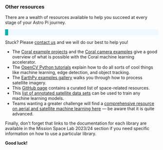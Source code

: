 ### Other resources

There are a wealth of resources available to help you succeed at every stage of your Astro Pi journey.

<p style="border-left: solid; border-width:10px; border-color: #0faeb0; background-color: aliceblue; padding: 10px;">

Stuck? Please [contact us](mailto:enquiries@astro-pi.org) and we will do our best to help you!
</p>

- The [Coral example projects](https://coral.ai/examples/) and the [Coral camera examples](https://github.com/google-coral/examples-camera) give a good overview of what is possible with the Coral machine learning accelerator.
- The [OpenCV Python tutorials](https://docs.opencv.org/4.x/d6/d00/tutorial_py_root.html) explain how to do all sorts of cool things like machine learning, edge detection, and object tracking.
- The [EarthPy examples gallery](https://earthpy.readthedocs.io/en/latest/gallery_vignettes/index.html) walks you through how to process satellite imagery.
- This [GitHub page](https://github.com/orbitalindex/awesome-space) contains a curated list of space-related resources.
- This [list of annotated satellite data sets](https://github.com/Seyed-Ali-Ahmadi/Awesome_Satellite_Benchmark_Datasets) can be used to train any machine learning models.
- Teams wanting a greater challenge will find a [comprehensive resource on aerial and satellite machine learning here](https://github.com/robmarkcole/satellite-image-deep-learning#datasets) — be aware that it is quite advanced.

Finally, don't forget that links to the documentation for each library are available in the Mission Space Lab 2023/24 section if you need specific information on how to use a particular library.

**Good luck!** 

